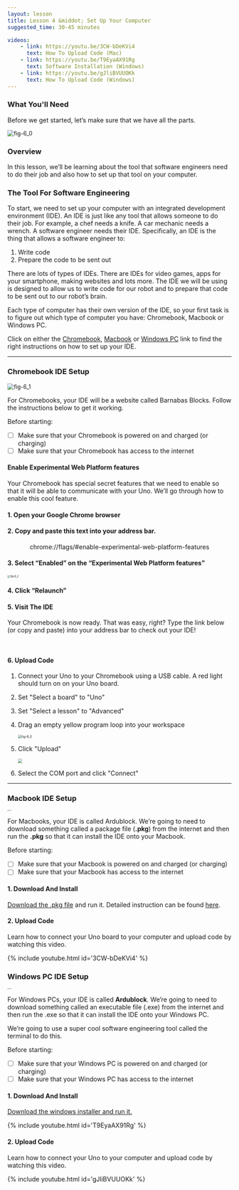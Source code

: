 ```yaml
---
layout: lesson
title: Lesson 4 &middot; Set Up Your Computer
suggested_time: 30-45 minutes

videos:
    - link: https://youtu.be/3CW-bDeKVi4
      text: How To Upload Code (Mac)
    - link: https://youtu.be/T9EyaAX91Rg
      text: Software Installation (Windows)
    - link: https://youtu.be/gJliBVUUOKk
      text: How To Upload Code (Windows)
---
```




### What You'll Need

Before we get started, let’s make sure that we have all the parts.

<img src="fig-6_0.png" alt="fig-6_0" style="zoom:90%;" class="image center" />

### Overview

In this lesson, we’ll be learning about the tool that software engineers need to do their job and also how to set up that tool on your computer.

### The Tool For Software Engineering

To start, we need to set up your computer with an integrated development environment (IDE).  An IDE is just like any tool that allows someone to do their job.  For example, a chef needs a knife.  A car mechanic needs a wrench.  A software engineer needs their IDE.  Specifically, an IDE is the thing that allows a software engineer to:

1. Write code
2. Prepare the code to be sent out

There are lots of types of IDEs.  There are IDEs for video games, apps for your smartphone, making websites and lots more.  The IDE we will be using is designed to allow us to write code for our robot and to prepare that code to be sent out to our robot’s brain.


Each type of computer has their own version of the IDE, so your first task is to figure out which type of computer you have: Chromebook, Macbook or Windows PC.

Click on either the [Chromebook](#chromebook-ide-setup), [Macbook](#macbook-ide-setup) or [Windows PC](#windows-pc-ide-setup) link to find the right instructions on how to set up your IDE.

***

### Chromebook IDE Setup

<img src="fig-6_1.png" alt="fig-6_1" style="zoom:90%;" class="image center" />

For Chromebooks, your IDE will be a website called Barnabas Blocks.  Follow the instructions below to get it working.  


Before starting:

- [ ] Make sure that your Chromebook is powered on and charged (or charging)
- [ ] Make sure that your Chromebook has access to the internet

#### Enable Experimental Web Platform features

Your Chromebook has special secret features that we need to enable so that it will be able to communicate with your Uno.  We’ll go through how to enable this cool feature.

#### 1. Open your Google Chrome browser

#### 2. Copy and paste this text into your address bar.  

<p style="text-align:center"><cmd>chrome://flags/#enable-experimental-web-platform-features</cmd></p>

#### 3. Select “Enabled” on the “Experimental Web Platform features”

<img src="fig-6_2.png" alt="fig-6_2" style="zoom:40%;" class="image center" />

#### 4. Click “Relaunch”

#### 5. Visit The IDE

Your Chromebook is now ready.  That was easy, right?  Type the link below (or copy and paste) into your address bar to check out your IDE!

<p style="text-align:center"><cmd><a style="color:white" href="https://code.barnabasrobotics.com">https://code.barnabasrobotics.com</a></cmd></p>

#### 6. Upload Code

1. Connect your Uno to your Chromebook using a USB cable.  A red light should turn on on your Uno board.

2. Set "Select a board" to "Uno"

3. Set "Select a lesson" to "Advanced"

4. Drag an empty yellow program loop into your workspace

   <img src="fig-4_4.png" alt="fig-6_0" style="zoom:50%;" class="image center" />

5. Click "Upload"

   <img src="fig-4_5.png" style="zoom:60%;" class="image center" />

6. Select the COM port and click "Connect"

***

### Macbook IDE Setup

<img src="fig-6_3.png" alt="fig-6_3" style="zoom:15%;" class="image center" />

For Macbooks, your IDE is called Ardublock.  We’re going to need to download something called a package file (**.pkg**) from the internet and then run the **.pkg** so that it can install the IDE onto your Macbook.  


Before starting:

- [ ] Make sure that your Macbook is powered on and charged (or charging)
- [ ] Make sure that your Macbook has access to the internet

#### 1. Download And Install

[Download the .pkg file](https://www.barnabasrobotics.com/wp-content/uploads/2020/06/Barnabas-Robotics-Installer-1.0.5.zip) and run it.  Detailed instruction can be found [here](https://docs.google.com/document/d/1tsMGBy15fQZ3zAlQ6SgKNf2kBoIs2Iwzoe5aNDDQ-aQ/edit).

#### 2. Upload Code

Learn how to connect your Uno board to your computer and upload code by watching this video.

{% include youtube.html id='3CW-bDeKVi4' %}

### Windows PC IDE Setup

<img src="fig-6_8.png" alt="fig-6_8" style="zoom:15%;" class="image center" />

For Windows PCs, your IDE is called **Ardublock**.  We’re going to need to download something called an executable file (.exe) from the internet and then run the .exe so that it can install the IDE onto your Windows PC.  


We’re going to use a super cool software engineering tool called the terminal to do this.


Before starting:

- [ ] Make sure that your Windows PC is powered on and charged (or charging)
- [ ] Make sure that your Windows PC has access to the internet

#### 1. Download And Install

[Download the windows installer and run it.](https://www.barnabasrobotics.com/barnabas-driver-installer-1-0-5/)

{% include youtube.html id='T9EyaAX91Rg' %}

#### 2. Upload Code

Learn how to connect your Uno to your computer and upload code by watching this video.

{% include youtube.html id='gJliBVUUOKk' %}

